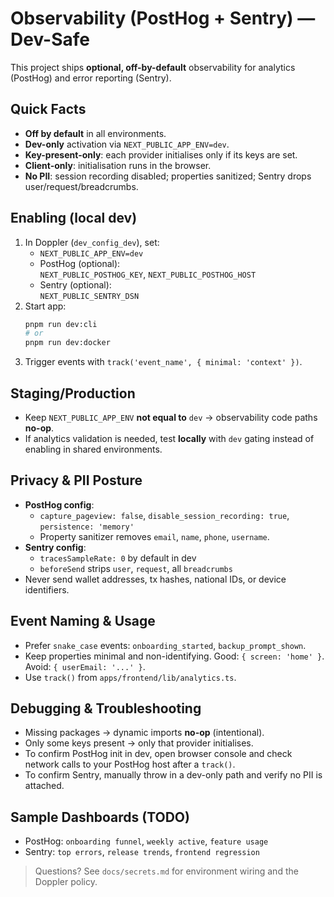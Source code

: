 # Observability (PostHog + Sentry) — Dev-Safe

This project ships **optional, off-by-default** observability for analytics (PostHog) and error reporting (Sentry).

## Quick Facts
- **Off by default** in all environments.
- **Dev-only** activation via `NEXT_PUBLIC_APP_ENV=dev`.
- **Key-present-only**: each provider initialises only if its keys are set.
- **Client-only**: initialisation runs in the browser.
- **No PII**: session recording disabled; properties sanitized; Sentry drops user/request/breadcrumbs.

## Enabling (local dev)
1. In Doppler (`dev_config_dev`), set:
   - `NEXT_PUBLIC_APP_ENV=dev`
   - PostHog (optional):  
     `NEXT_PUBLIC_POSTHOG_KEY`, `NEXT_PUBLIC_POSTHOG_HOST`
   - Sentry (optional):  
     `NEXT_PUBLIC_SENTRY_DSN`
2. Start app:
   ```bash
   pnpm run dev:cli
   # or
   pnpm run dev:docker
   ```
3. Trigger events with `track('event_name', { minimal: 'context' })`.

## Staging/Production
- Keep `NEXT_PUBLIC_APP_ENV` **not equal to** `dev` → observability code paths **no-op**.
- If analytics validation is needed, test **locally** with `dev` gating instead of enabling in shared environments.

## Privacy & PII Posture
- **PostHog config**:
  - `capture_pageview: false`, `disable_session_recording: true`, `persistence: 'memory'`
  - Property sanitizer removes `email`, `name`, `phone`, `username`.
- **Sentry config**:
  - `tracesSampleRate: 0` by default in dev
  - `beforeSend` strips `user`, `request`, all `breadcrumbs`
- Never send wallet addresses, tx hashes, national IDs, or device identifiers.

## Event Naming & Usage
- Prefer `snake_case` events: `onboarding_started`, `backup_prompt_shown`.
- Keep properties minimal and non-identifying. Good: `{ screen: 'home' }`. Avoid: `{ userEmail: '...' }`.
- Use `track()` from `apps/frontend/lib/analytics.ts`.

## Debugging & Troubleshooting
- Missing packages → dynamic imports **no-op** (intentional).
- Only some keys present → only that provider initialises.
- To confirm PostHog init in dev, open browser console and check network calls to your PostHog host after a `track()`.
- To confirm Sentry, manually throw in a dev-only path and verify no PII is attached.

## Sample Dashboards (TODO)
- PostHog: `onboarding funnel`, `weekly active`, `feature usage`
- Sentry: `top errors`, `release trends`, `frontend regression`

> Questions? See `docs/secrets.md` for environment wiring and the Doppler policy.
